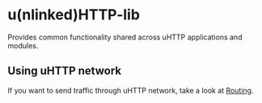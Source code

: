 # u(nlinked)HTTP-lib

Provides common functionality shared across uHTTP applications and modules.

## Using uHTTP network

If you want to send traffic through uHTTP network, take a look at [Routing](ROUTING.md).
